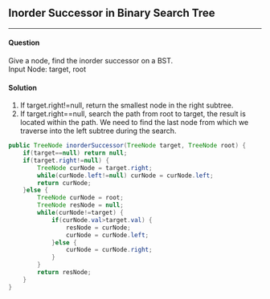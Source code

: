 ## Inorder Successor in Binary Search Tree
---

#### Question
Give a node, find the inorder successor on a BST.  
Input Node: target, root

#### Solution
1. If target.right!=null, return the smallest node in the right subtree.
2. If target.right==null, search the path from root to target, the result is located within the path. We need to find the last node from which we traverse into the left subtree during the search.

```java
public TreeNode inorderSuccessor(TreeNode target, TreeNode root) {
	if(target==null) return null;
	if(target.right!=null) {
		TreeNode curNode = target.right;
		while(curNode.left!=null) curNode = curNode.left;
		return curNode;
	}else {
		TreeNode curNode = root;
		TreeNode resNode = null;
		while(curNode!=target) {
			if(curNode.val>target.val) {
				resNode = curNode;
				curNode = curNode.left;
			}else {
				curNode = curNode.right;
			}
		}
		return resNode;
	}
}
```